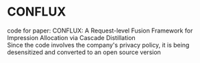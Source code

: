 # CONFLUX
code for paper: CONFLUX: A Request-level Fusion Framework for Impression Allocation via Cascade Distillation  
Since the code involves the company's privacy policy, it is being desensitized and converted to an open source version
